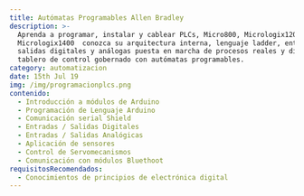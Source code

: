 ```yaml
---
title: Autómatas Programables Allen Bradley
description: >-
  Aprenda a programar, instalar y cablear PLCs, Micro800, Micrologix1200,
  Micrologix1400  conozca su arquitectura interna, lenguaje ladder, entradas
  salidas digitales y análogas puesta en marcha de procesos reales y diseñe su
  tablero de control gobernado con autómatas programables.
category: automatizacion
date: 15th Jul 19
img: /img/programacionplcs.png
contenido:
  - Introducción a módulos de Arduino
  - Programación de Lenguaje Arduino
  - Comunicación serial Shield
  - Entradas / Salidas Digitales
  - Entradas / Salidas Analógicas
  - Aplicación de sensores
  - Control de Servomecanismos
  - Comunicación con módulos Bluethoot
requisitosRecomendados:
  - Conocimientos de principios de electrónica digital
---
```


